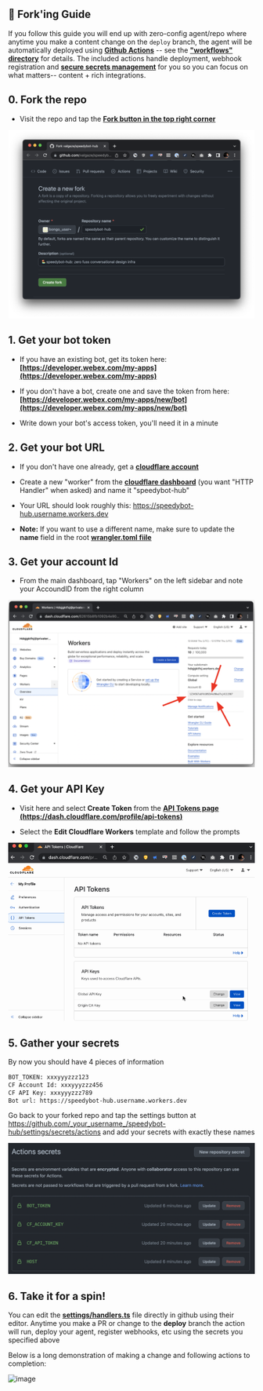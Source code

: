 ## 🍴 Fork'ing Guide

If you follow this guide you will end up with zero-config agent/repo where anytime you make a content change on the `deploy` branch, the agent will be automatically deployed using **[Github Actions](https://github.com/features/actions)** -- see the **["workflows" directory](./../.github/workflows/)** for details. The included actions handle deployment, webhook registration and **[secure secrets management](https://docs.github.com/en/actions/security-guides/encrypted-secrets)** for you so you can focus on what matters-- content + rich integrations.

## 0. Fork the repo

- Visit the repo and tap the **[Fork button in the top right corner](https://github.com/valgaze/speedybot-hub/fork)**

![image](./assets/fork.png)

## 1. Get your bot token

- If you have an existing bot, get its token here: **[https://developer.webex.com/my-apps](https://developer.webex.com/my-apps)**

- If you don't have a bot, create one and save the token from here: **[https://developer.webex.com/my-apps/new/bot](https://developer.webex.com/my-apps/new/bot)**

- Write down your bot's access token, you'll need it in a minute

## 2. Get your bot URL

- If you don't have one already, get a **[cloudflare account](https://dash.cloudflare.com/sign-up)**

- Create a new "worker" from the **[cloudflare dashboard](https://dash.cloudflare.com)** (you want "HTTP Handler" when asked) and name it "speedybot-hub"

- Your URL should look roughly this: https://speedybot-hub.username.workers.dev

- **Note:** If you want to use a different name, make sure to update the **name** field in the root **[wrangler.toml fiile](./../wrangler.toml)**

## 3. Get your account Id

- From the main dashboard, tap "Workers" on the left sidebar and note your AccoundID from the right column

![image](./assets/account_id.png)

## 4. Get your API Key

- Visit here and select **Create Token** from the **[API Tokens page (https://dash.cloudflare.com/profile/api-tokens)](https://dash.cloudflare.com/profile/api-tokens)**

- Select the **Edit Cloudflare Workers** template and follow the prompts

![image](./assets/api_token.gif)

## 5. Gather your secrets

By now you should have 4 pieces of information

```
BOT_TOKEN: xxxyyyzzz123
CF Account Id: xxxyyyzzz456
CF API Key: xxxyyyzzz789
Bot url: https://speedybot-hub.username.workers.dev
```

Go back to your forked repo and tap the settings button at https://github.com/_your_username_/speedybot-hub/settings/secrets/actions and add your secrets with exactly these names

![image](./assets/secrets.png)

## 6. Take it for a spin!

You can edit the **[settings/handlers.ts](../settings/handlers.ts)** file directly in github using their editor. Anytime you make a PR or change to the **deploy** branch the action will run, deploy your agent, register webhooks, etc using the secrets you specified above

Below is a long demonstration of making a change and following actions to completion:

![image](./assets/content_edit.gif)
